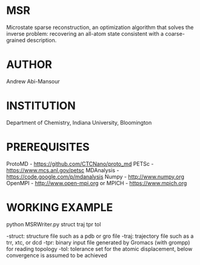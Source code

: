 MSR
===
Microstate sparse reconstruction, an optimization algorithm that solves the inverse problem: recovering an all-atom state consistent with a coarse-grained description.

AUTHOR
======
Andrew Abi-Mansour

INSTITUTION
===========
Department of Chemistry, Indiana University, Bloomington

PREREQUISITES
=============
ProtoMD - https://github.com/CTCNano/proto_md
PETSc - https://www.mcs.anl.gov/petsc
MDAnalysis - https://code.google.com/p/mdanalysis
Numpy - http://www.numpy.org
OpenMPI - http://www.open-mpi.org or MPICH  - https://www.mpich.org

WORKING EXAMPLE
===============
python MSRWriter.py struct traj tpr tol

-struct: structure file such as a pdb or gro file
-traj: trajectory file such as a trr, xtc, or dcd
-tpr: binary input file generated by Gromacs (with grompp) for reading topology
-tol: tolerance set for the atomic displacement, below convergence is assumed to be achieved
